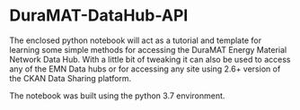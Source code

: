 # DuraMAT-DataHub-API

The enclosed python notebook will act as a tutorial and template for learning some simple methods for accessing the DuraMAT Energy Material Network Data Hub. With a little bit of tweaking it can also be used to access any of the EMN Data hubs or for accessing any site using 2.6+ version of the CKAN Data Sharing platform.

The notebook was built using the python 3.7 environment.

